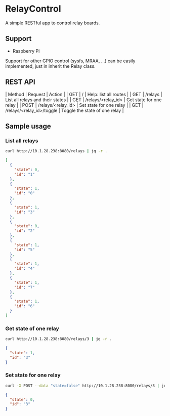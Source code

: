 # RelayControl

A simple RESTful app to control relay boards.

## Support

* Raspberry Pi

Support for other GPIO control (sysfs, MRAA, ...) can be easily implemented, just in inherit the Relay class.

## REST API

| Method | Request                     | Action |
| GET    | /                           | Help: list all routes |
| GET    | /relays                     | List all relays and their states |
| GET    | /relays/<relay_id>          | Get state for one relay |
| POST   | /relays/<relay_id>          | Set state for one relay |
| GET    | /relays/<relay_id>/toggle   | Toggle the state of one relay |

## Sample usage

### List all relays

```bash
curl http://10.1.28.238:8080/relays | jq -r .
```
```json
[
  {
    "state": 0,
    "id": "1"
  },
  {
    "state": 1,
    "id": "0"
  },
  {
    "state": 1,
    "id": "3"
  },
  {
    "state": 0,
    "id": "2"
  },
  {
    "state": 1,
    "id": "5"
  },
  {
    "state": 1,
    "id": "4"
  },
  {
    "state": 1,
    "id": "7"
  },
  {
    "state": 1,
    "id": "6"
  }
]
```

### Get state of one relay

```bash
curl http://10.1.28.238:8080/relays/3 | jq -r .
```
```json
{
  "state": 1,
  "id": "3"
}
```

### Set state for one relay

```bash
curl -X POST --data "state=false" http://10.1.28.238:8080/relays/3 | jq -r .
```
```json
{
  "state": 0,
  "id": "3"
}
```
